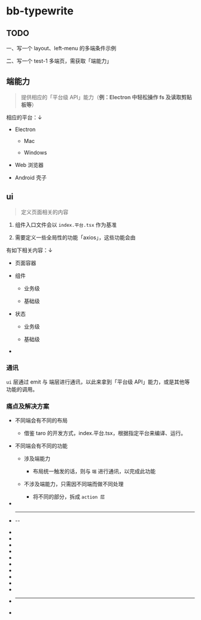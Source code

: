 # bb-typewrite

## TODO

一、写一个 layout、left-menu 的多端条件示例

二、写一个 test-1 多端页，需获取「端能力」

## 端能力

> 提供相应的「平台级 API」能力（**例：Electron 中轻松操作 fs 及读取剪贴板等**）

相应的平台：↓

- Electron

  - Mac

  - Windows

- Web 浏览器

- Android 壳子

## ui

> 定义页面相关的内容

1. 组件入口文件会以 `index.平台.tsx` 作为基准

2. 需要定义一些全局性的功能「axios」，这些功能会由

有如下相关内容：↓

- 页面容器

- 组件

  - 业务级

  - 基础级

- 状态

  - 业务级

  - 基础级

-

### 通讯

`ui` 层通过 emit 与 端层进行通讯，以此来拿到「平台级 API」能力，或是其他等功能的调用。

### 痛点及解决方案

- 不同端会有不同的布局

  - 借鉴 taro 的开发方式，index.平台.tsx，根据指定平台来编译、运行。

- 不同端会有不同的功能

  - 涉及端能力

    - 布局统一触发的话，则与 `端` 进行通讯，以完成此功能

  - 不涉及端能力，只需因不同端而做不同处理

    - 将不同的部分，拆成 `action 层`

-

- ***

  --

-
-
-
-
-
-
-
-
-
-
- ***

-
